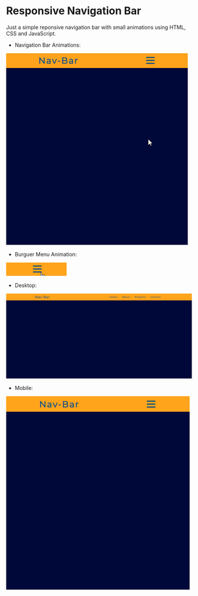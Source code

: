 # **Responsive Navigation Bar**

Just a simple reponsive navigation bar with small animations using HTML, CSS and JavaScript.

- Navigation Bar Animations:

![Animations](./readmeimages/animation.gif)

- Burguer Menu Animation:

![Burguer Animation](./readmeimages/burguermenu.gif)

- Desktop:

![Desktop](./readmeimages/desktop.PNG)

- Mobile:

![Mobile](./readmeimages/mobile.PNG)
